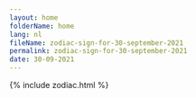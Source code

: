 ```yaml
---
layout: home
folderName: home
lang: nl
fileName: zodiac-sign-for-30-september-2021
permalink: zodiac-sign-for-30-september-2021
date: 30-09-2021
---
```

{% include zodiac.html %}
